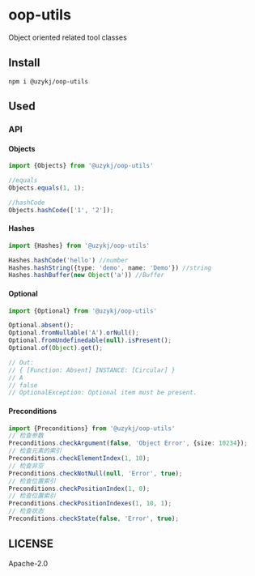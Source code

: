 # oop-utils
Object oriented related tool classes

## Install
```shell script
npm i @uzykj/oop-utils
```

## Used
### API
#### Objects
```typescript
import {Objects} from '@uzykj/oop-utils'

//equals
Objects.equals(1, 1);

//hashCode
Objects.hashCode(['1', '2']);
```

#### Hashes
```typescript
import {Hashes} from '@uzykj/oop-utils'

Hashes.hashCode('hello') //number
Hashes.hashString({type: 'demo', name: 'Demo'}) //string
Hashes.hashBuffer(new Object('a')) //Buffer
```

#### Optional
```typescript
import {Optional} from '@uzykj/oop-utils'

Optional.absent();
Optional.fromNullable('A').orNull();
Optional.fromUndefinedable(null).isPresent();
Optional.of(Object).get();

// Out:
// { [Function: Absent] INSTANCE: [Circular] }
// A
// false
// OptionalException: Optional item must be present.
```

#### Preconditions
```typescript
import {Preconditions} from '@uzykj/oop-utils'
// 检查参数
Preconditions.checkArgument(false, 'Object Error', {size: 10234});
// 检查元素的索引
Preconditions.checkElementIndex(1, 10);
// 检查非空
Preconditions.checkNotNull(null, 'Error', true);
// 检查位置索引
Preconditions.checkPositionIndex(1, 0);
// 检查位置索引
Preconditions.checkPositionIndexes(1, 10, 1);
// 检查状态
Preconditions.checkState(false, 'Error', true);
```

## LICENSE
Apache-2.0
